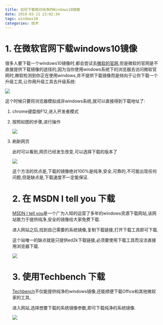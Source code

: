 ```yaml
---
title: 如何下载绝对纯净的Windows10镜像
date: 2019-03-11 23:02:34
tags: windows10
categories: 技术
---
```


# 1. 在微软官网下载windows10镜像

很多人要下载一个windows10镜像时,都会尝试去[微软的官网](https://www.microsoft.com/zh-cn/software-download/windows10),但是微软的官网是不直接提供下载镜像的途径的,因为当你使用windows系统下的浏览器去访问微软官网时,微软检测到你正在使用windows,并不提供下载镜像而是倾向于让你下载一个升级工具,让你用升级工具去升级系统:

![](https://i.loli.net/2019/03/11/5c867a7439291.png)

<!-- more -->

这个时候只要将浏览器模拟成非windows系统,就可以直接得到下载地址了:

1. chrome键盘按F12,进入开发者模式

2. 按照如图的步骤,进行操作

   ![](https://i.loli.net/2019/03/11/5c867d03951f9.png)
   
3. 刷新网页

   此时可以看到,网页已经发生改变,可以选择下载的版本了

   ![](https://i.loli.net/2019/03/11/5c867db499a30.png)

   这个方法的优点是,下载的镜像绝对100%是纯净,安全,可靠的,不可能出现任何问题,但是缺点是,下载速度不一定能保证.

   # 2. 在 MSDN I tell you 下载

   [MSDN I tell you](https://msdn.itellyou.cn/)是一个广为人知的运营了多年的windows资源下载网站,该网站致力于提供纯净,安全的镜像给大家免费下载.

   进入网站之后,找到自己需要的系统镜像,复制下载链接,打开下载工具即可下载.

   这个站唯一的缺点就是只提供ed2k下载链接,必须要使用下载工具而没法直接用浏览器下载.

   ![](https://i.loli.net/2019/03/11/5c867f4e237f2.png)

   # 3. 使用Techbench 下载

   [Techbench](https://tb.rg-adguard.net/public.php?lang=zh-CN)不仅能提供纯净的windows镜像,还能顺便下载Office和其他微软家的工具,

   进入网站,选择想要下载的系统镜像参数,即可下载纯净的系统镜像.

   ![](https://i.loli.net/2019/03/11/5c8680b4b72b4.png)
   
   